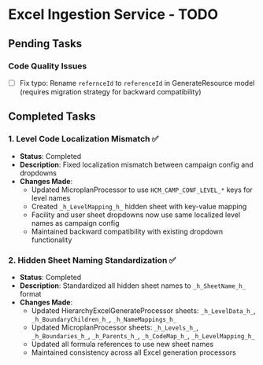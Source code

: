 # Excel Ingestion Service - TODO

## Pending Tasks

### Code Quality Issues
- [ ] Fix typo: Rename `refernceId` to `referenceId` in GenerateResource model (requires migration strategy for backward compatibility)

## Completed Tasks

### 1. Level Code Localization Mismatch ✅
- **Status**: Completed
- **Description**: Fixed localization mismatch between campaign config and dropdowns
- **Changes Made**:
  - Updated MicroplanProcessor to use `HCM_CAMP_CONF_LEVEL_*` keys for level names
  - Created `_h_LevelMapping_h_` hidden sheet with key-value mapping
  - Facility and user sheet dropdowns now use same localized level names as campaign config
  - Maintained backward compatibility with existing dropdown functionality

### 2. Hidden Sheet Naming Standardization ✅
- **Status**: Completed  
- **Description**: Standardized all hidden sheet names to `_h_SheetName_h_` format
- **Changes Made**:
  - Updated HierarchyExcelGenerateProcessor sheets: `_h_LevelData_h_`, `_h_BoundaryChildren_h_`, `_h_NameMappings_h_`
  - Updated MicroplanProcessor sheets: `_h_Levels_h_`, `_h_Boundaries_h_`, `_h_Parents_h_`, `_h_CodeMap_h_`, `_h_LevelMapping_h_`
  - Updated all formula references to use new sheet names
  - Maintained consistency across all Excel generation processors